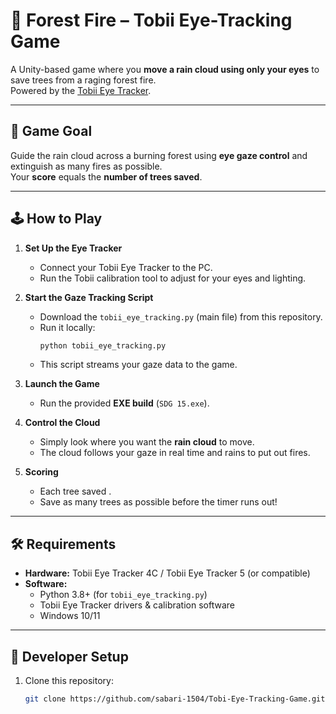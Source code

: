 # 🌲 Forest Fire – Tobii Eye-Tracking Game

A Unity-based game where you **move a rain cloud using only your eyes** to save trees from a raging forest fire.  
Powered by the [Tobii Eye Tracker](https://developer.tobii.com/).

---

## 🎯 Game Goal
Guide the rain cloud across a burning forest using **eye gaze control** and extinguish as many fires as possible.  
Your **score** equals the **number of trees saved**.

---

## 🕹️ How to Play
1. **Set Up the Eye Tracker**
   - Connect your Tobii Eye Tracker to the PC.
   - Run the Tobii calibration tool to adjust for your eyes and lighting.

2. **Start the Gaze Tracking Script**
   - Download the `tobii_eye_tracking.py` (main file) from this repository.
   - Run it locally:
     ```bash
     python tobii_eye_tracking.py
     ```
   - This script streams your gaze data to the game.

3. **Launch the Game**
   - Run the provided **EXE build** (`SDG 15.exe`).

4. **Control the Cloud**
   - Simply look where you want the **rain cloud** to move.
   - The cloud follows your gaze in real time and rains to put out fires.

5. **Scoring**
   - Each tree saved .
   - Save as many trees as possible before the timer runs out!

---

## 🛠️ Requirements
- **Hardware:** Tobii Eye Tracker 4C / Tobii Eye Tracker 5 (or compatible)
- **Software:**
  - Python 3.8+ (for `tobii_eye_tracking.py`)
  - Tobii Eye Tracker drivers & calibration software
  - Windows 10/11

---

## 🔧 Developer Setup
1. Clone this repository:
   ```bash
   git clone https://github.com/sabari-1504/Tobi-Eye-Tracking-Game.git
